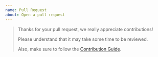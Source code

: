 ```yaml
---
name: Pull Request
about: Open a pull request
---
```


> Thanks for your pull request, we really appreciate contributions!
>
> Please understand that it may take some time to be reviewed.
>
> Also, make sure to follow the [Contribution Guide](https://taskfile.dev/contributing/).
